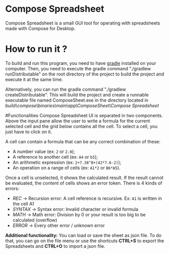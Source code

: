 # Compose Spreadsheet
Compose Spreadsheet is a small GUI tool for operating with spreadsheets made with Compose for Desktop.

# How to run it ?
To build and run this program, you need to have [gradle](https://gradle.org/install/) installed on your computer.
Then, you need to execute the gradle command "./gradlew runDistributable" on the root directory of the project to build 
the project and execute it at the same time.

Alternatively, you can run the gradle command "./gradlew createDistributable". This will build the project and create a
runnable executable file named ComposeSheet.exe in the directory located in _build\compose\binaries\main\app\ComposeSheet\Compose Spreadsheet_

#Functionalities
Compose Spreadsheet UI is separated in two components. Above the input pane allow the user to write a formula for the current selected cell
and the grid below contains all the cell. To select a cell, you just have to click on it.

A cell can contain a formula that can be any correct combination of these:
- A number value (ex: `2` or `2.0`);
- A reference to another cell (ex: `A4` or `b5`);
- An arithmetic expression (ex: `2+7.38^8+(42*7.6-2)`);
- An operation on a range of cells (ex: `A1*2` or `B6*A5`).

Once a cell is unselected, it shows the calculated result. If the result cannot be evaluated, the content of cells shows
an error token.
There is 4 kinds of errors:
- _REC_ &rarr; Recursion error: A cell reference is recursive. Ex: `A1` is written in the cell A1
- _SYNTAX_ &rarr; Syntax error: Invalid character or invalid formula
- _MATH_ &rarr; Math error: Division by 0 or your result is too big to be calculated (overflow)
- _ERROR_ &rarr; Every other error / unknown error

**Additional functionality:**
You can load or save the sheet as json file. To do that, you can go on the file menu or use the shortcuts **CTRL+S** to
export the Spreadsheets and **CTRL+O** to import a json file.